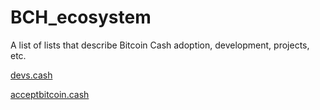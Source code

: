 # BCH_ecosystem

A list of lists that describe Bitcoin Cash adoption, development, projects, etc.

[devs.cash](https://devs.cash)

[acceptbitcoin.cash](https://acceptbitcoin.cash)
